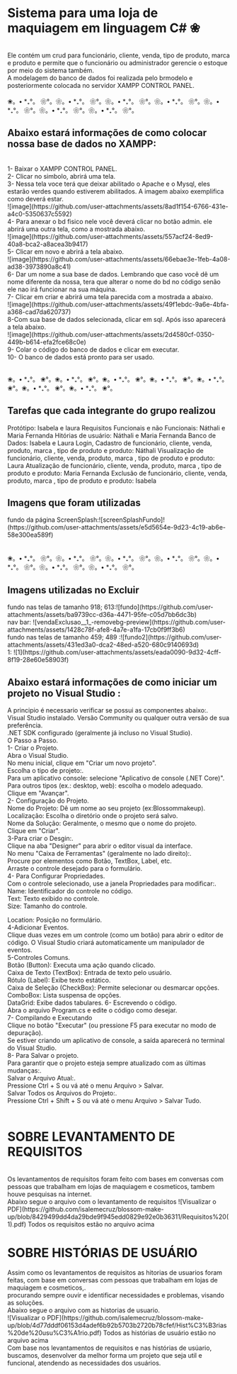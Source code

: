 <h1>Sistema para uma loja de maquiagem em linguagem C# ❀</h1>
<br>
Ele contém um crud para funcionário, cliente, venda, tipo de produto, marca e produto e permite que o funcionário ou administrador gerencie o estoque por meio do sistema também.<br>
A modelagem do banco de dados foi realizada pelo brmodelo e posteriormente colocada no servidor XAMPP CONTROL PANEL.
<br>
<br>
❀。• *₊°。 ❀°。❀。• *₊°。 ❀°。❀。• *₊°。 ❀°。❀。• *₊°。 ❀°。❀。• *₊°。 ❀°。❀。• *₊°。 ❀°。❀。• *₊°。 ❀°。
<br>

<h2>Abaixo estará informações de como colocar nossa base de dados no XAMPP:</h2>
<br>
1- Baixar o  XAMPP CONTROL PANEL.<br>
2- Clicar no simbolo, abrirá uma tela.<br>
3- Nessa tela voce terá que deixar abilitado o Apache e o Mysql, eles estarão verdes quando estiverem abilitados. A imagem abaixo exemplifica como deverá estar.<br>
![image](https://github.com/user-attachments/assets/8ad1f154-6766-431e-a4c0-5350637c5592)<br>
4- Para anexar o bd fisico nele você deverá clicar no botão admin. ele abrirá uma outra tela, como a mostrada abaixo.<br>
![image](https://github.com/user-attachments/assets/557acf24-8ed9-40a8-bca2-a8acea3b9417)<br>
5- Clicar em novo e abrirá a tela abaixo.<br>
![image](https://github.com/user-attachments/assets/66ebae3e-1feb-4a08-ad38-3973890a8c41)<br>
6- Dar um nome a sua base de dados. Lembrando que caso você dê um nome diferente da nossa, tera que alterar o nome do bd no código senão ele nao irá funcionar na sua máquina.<br>
7- Clicar em criar e abrirá uma tela parecida com a mostrada a abaixo.<br>
![image](https://github.com/user-attachments/assets/49f1ebdc-9a6e-4bfa-a368-cad7da620737)<br>
8-Com sua base de dados selecionada, clicar em sql. Após isso aparecerá a tela abaixo.<br>
![image](https://github.com/user-attachments/assets/2d4580cf-0350-449b-b614-efa2fce68c0e)<br>
9- Colar o código do banco de dados e clicar em executar.<br>
10- O banco de dados está pronto para ser usado.<br>
<br>

❀。• *₊°。 ❀°。❀。• *₊°。 ❀°。❀。• *₊°。 ❀°。❀。• *₊°。 ❀°。❀。• *₊°。 ❀°。❀。• *₊°。 ❀°。❀。• *₊°。 ❀°。
<br>
<h2>Tarefas que cada integrante do grupo realizou</h2>
Protótipo: Isabela e laura
Requisitos Funcionais e não Funcionais: Náthali e Maria Fernanda
Hitórias de usuário: Náthali e Maria Fernanda
Banco de Dados: Isabela e Laura
Login, Cadastro de funcionário, cliente, venda, produto, marca , tipo de produto e produto: Náthali
Visualização de funcionário, cliente, venda, produto, marca , tipo de produto e produto: Laura
Atualização de funcionário, cliente, venda, produto, marca , tipo de produto e produto: Maria Fernanda
Exclusão de funcionário, cliente, venda, produto, marca , tipo de produto e produto: Isabela
<br>
<h2>Imagens que foram utilizadas</h2>
fundo da página ScreenSplash:![screenSplashFundo]!(https://github.com/user-attachments/assets/e5d5654e-9d23-4c19-ab6e-58e300ea589f) <br>
 <br>
<br>
❀。• *₊°。 ❀°。❀。• *₊°。 ❀°。❀。• *₊°。 ❀°。❀。• *₊°。 ❀°。❀。• *₊°。 ❀°。❀。• *₊°。 ❀°。❀。• *₊°。 ❀°。
<br>
<h2>Imagens utilizadas no Excluir</h2></h2>
fundo nas telas de tamanho 918; 613:![fundo](https://github.com/user-attachments/assets/ba9739cc-d36a-4471-95fe-c05d7bb6dc3b) <br>
nav bar: ![vendaExclusao__1_-removebg-preview](https://github.com/user-attachments/assets/1428c78f-afe8-4a7e-a1fa-17cb0f9ff3b6)<br>
fundo nas telas de tamanho 459; 489 :![fundo2](https://github.com/user-attachments/assets/431ed3a0-dca2-48ed-a520-680c9140693d)<br>
1: ![1](https://github.com/user-attachments/assets/eada0090-9d32-4cff-8f19-28e60e58903f)

<h2>Abaixo estará informações de como iniciar um projeto no Visual Studio :</h2>
A principio é necessario verificar se possui as componentes abaixo:.<br>
 Visual Studio instalado. Versão Community ou qualquer outra versão de sua preferência.<br>
.NET SDK configurado (geralmente já incluso no Visual Studio).<br>
 O Passo a Passo.<br>
1- Criar o Projeto.<br>
Abra o Visual Studio.<br>
No menu inicial, clique em "Criar um novo projeto".<br>
Escolha o tipo de projeto:.<br>
Para um aplicativo console: selecione "Aplicativo de console (.NET Core)".<br>
Para outros tipos (ex.: desktop, web): escolha o modelo adequado.<br>
Clique em "Avançar".<br>
2- Configuração  do Projeto.<br>
Nome do Projeto: Dê um nome ao seu projeto (ex:Blossommakeup).<br>
Localização: Escolha o diretório onde o projeto será salvo.<br>
Nome da Solução: Geralmente, o mesmo que o nome do projeto.<br>
Clique em "Criar".<br>
3-Para criar o Desgin:.<br>
Clique na aba "Designer" para abrir o editor visual da interface.<br>
No menu "Caixa de Ferramentas" (geralmente no lado direito):.<br>
Procure por elementos como Botão, TextBox, Label, etc.<br>
Arraste o controle desejado para o formulário.<br>
4- Para Configurar Propriedades.<br>
Com o controle selecionado, use a janela Propriedades para modificar:.<br>
Name: Identificador do controle no código.<br>
Text: Texto exibido no controle.<br>
Size: Tamanho do controle.<br>

Location: Posição no formulário.<br>
4-Adicionar Eventos.<br>
Clique duas vezes em um controle (como um botão) para abrir o editor de código.
O Visual Studio criará automaticamente um manipulador de eventos.<br>
5-Controles Comuns.<br>
Botão (Button): Executa uma ação quando clicado.<br>
Caixa de Texto (TextBox): Entrada de texto pelo usuário.<br>
Rótulo (Label): Exibe texto estático.<br>
Caixa de Seleção (CheckBox): Permite selecionar ou desmarcar opções.<br>
ComboBox: Lista suspensa de opções.<br>
DataGrid: Exibe dados tabulares.
6- Escrevendo o código.<br>
Abra o arquivo Program.cs e edite o código como desejar.<br>
7- Compilando e Executando<br>
Clique no botão "Executar" (ou pressione F5 para executar no modo de depuração).<br>
Se estiver criando um aplicativo de console, a saída aparecerá no terminal do Visual Studio.<br>
8- Para Salvar o projeto.<br>
Para garantir que o projeto esteja sempre atualizado com as últimas mudanças:.<br>
Salvar o Arquivo Atual:.<br>
Pressione Ctrl + S ou vá até o menu Arquivo > Salvar.<br>
Salvar Todos os Arquivos do Projeto:.<br>
Pressione Ctrl + Shift + S ou vá até o menu Arquivo > Salvar Tudo.<br>
<br>
<h1> SOBRE LEVANTAMENTO DE REQUISITOS</h1>
<br>
Os levantamentos de requisitos foram feito com bases em conversas com pessoas que trabalham em lojas de maquiagem e cosmeticos, tambem houve pesquisas na internet.<br>
Abaixo segue o arquivo com o levantamento de requisitos 
![Visualizar o PDF](https://github.com/isalemecruz/blossom-make-up/blob/8429499dd4da29bde9f945edd0829e92e0b36311/Requisitos%20(1).pdf)
Todos os requisitos estão no arquivo acima


<br>
<h1> SOBRE HISTÓRIAS DE USUÁRIO</h1>
Assim como os levantamentos de requisitos as hitorias de usuarios foram feitas, com base em conversas com pessoas que trabalham em lojas de maquiagem e cosmeticos,.<br>
procurando sempre ouvir e identificar necessidades e problemas, visando as soluções.<br>
Abaixo segue o arquivo com as historias de usuario.<br>
![Visualizar o PDF](https://github.com/isalemecruz/blossom-make-up/blob/4d77dddf06153d4adef6b92b5703b2720b78cfef/Hist%C3%B3rias%20de%20usu%C3%A1rio.pdf)
Todos  as histórias de  usuário  estão no arquivo acima  
<br>
Com base nos levantamentos de requisitos e nas histórias de usúario, buscamos, desenvolver da melhor forma um projeto que  seja util e funcional, atendendo as necessidades
dos usuários.<br>
















